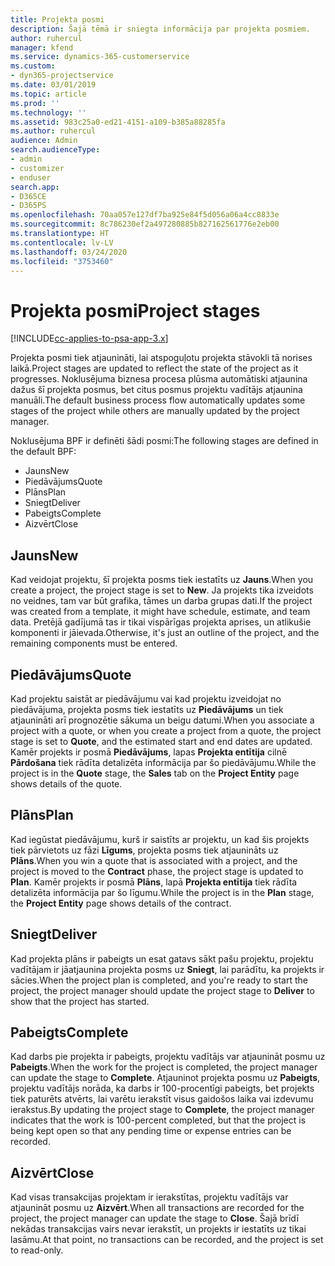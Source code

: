 ```yaml
---
title: Projekta posmi
description: Šajā tēmā ir sniegta informācija par projekta posmiem.
author: ruhercul
manager: kfend
ms.service: dynamics-365-customerservice
ms.custom:
- dyn365-projectservice
ms.date: 03/01/2019
ms.topic: article
ms.prod: ''
ms.technology: ''
ms.assetid: 983c25a0-ed21-4151-a109-b385a88285fa
ms.author: ruhercul
audience: Admin
search.audienceType:
- admin
- customizer
- enduser
search.app:
- D365CE
- D365PS
ms.openlocfilehash: 70aa057e127df7ba925e84f5d056a06a4cc8833e
ms.sourcegitcommit: 8c786230ef2a497280885b827162561776e2eb00
ms.translationtype: HT
ms.contentlocale: lv-LV
ms.lasthandoff: 03/24/2020
ms.locfileid: "3753460"
---
```

# <a name="project-stages"></a><span data-ttu-id="343e9-103">Projekta posmi</span><span class="sxs-lookup"><span data-stu-id="343e9-103">Project stages</span></span> 

[!INCLUDE[cc-applies-to-psa-app-3.x](../includes/cc-applies-to-psa-app-3x.md)]

<span data-ttu-id="343e9-104">Projekta posmi tiek atjaunināti, lai atspoguļotu projekta stāvokli tā norises laikā.</span><span class="sxs-lookup"><span data-stu-id="343e9-104">Project stages are updated to reflect the state of the project as it progresses.</span></span> <span data-ttu-id="343e9-105">Noklusējuma biznesa procesa plūsma automātiski atjaunina dažus šī projekta posmus, bet citus posmus projektu vadītājs atjaunina manuāli.</span><span class="sxs-lookup"><span data-stu-id="343e9-105">The default business process flow automatically updates some stages of the project while others are manually updated by the project manager.</span></span> 

<span data-ttu-id="343e9-106">Noklusējuma BPF ir definēti šādi posmi:</span><span class="sxs-lookup"><span data-stu-id="343e9-106">The following stages are defined in the default BPF:</span></span>

- <span data-ttu-id="343e9-107">Jauns</span><span class="sxs-lookup"><span data-stu-id="343e9-107">New</span></span>
- <span data-ttu-id="343e9-108">Piedāvājums</span><span class="sxs-lookup"><span data-stu-id="343e9-108">Quote</span></span>
- <span data-ttu-id="343e9-109">Plāns</span><span class="sxs-lookup"><span data-stu-id="343e9-109">Plan</span></span>
- <span data-ttu-id="343e9-110">Sniegt</span><span class="sxs-lookup"><span data-stu-id="343e9-110">Deliver</span></span>
- <span data-ttu-id="343e9-111">Pabeigts</span><span class="sxs-lookup"><span data-stu-id="343e9-111">Complete</span></span>
- <span data-ttu-id="343e9-112">Aizvērt</span><span class="sxs-lookup"><span data-stu-id="343e9-112">Close</span></span> 

## <a name="new"></a><span data-ttu-id="343e9-113">Jauns</span><span class="sxs-lookup"><span data-stu-id="343e9-113">New</span></span>

<span data-ttu-id="343e9-114">Kad veidojat projektu, šī projekta posms tiek iestatīts uz **Jauns**.</span><span class="sxs-lookup"><span data-stu-id="343e9-114">When you create a project, the project stage is set to **New**.</span></span> <span data-ttu-id="343e9-115">Ja projekts tika izveidots no veidnes, tam var būt grafika, tāmes un darba grupas dati.</span><span class="sxs-lookup"><span data-stu-id="343e9-115">If the project was created from a template, it might have schedule, estimate, and team data.</span></span> <span data-ttu-id="343e9-116">Pretējā gadījumā tas ir tikai vispārīgas projekta aprises, un atlikušie komponenti ir jāievada.</span><span class="sxs-lookup"><span data-stu-id="343e9-116">Otherwise, it's just an outline of the project, and the remaining components must be entered.</span></span>

## <a name="quote"></a><span data-ttu-id="343e9-117">Piedāvājums</span><span class="sxs-lookup"><span data-stu-id="343e9-117">Quote</span></span>

<span data-ttu-id="343e9-118">Kad projektu saistāt ar piedāvājumu vai kad projektu izveidojat no piedāvājuma, projekta posms tiek iestatīts uz **Piedāvājums** un tiek atjaunināti arī prognozētie sākuma un beigu datumi.</span><span class="sxs-lookup"><span data-stu-id="343e9-118">When you associate a project with a quote, or when you create a project from a quote, the project stage is set to **Quote**, and the estimated start and end dates are updated.</span></span> <span data-ttu-id="343e9-119">Kamēr projekts ir posmā **Piedāvājums**, lapas **Projekta entītija** cilnē **Pārdošana** tiek rādīta detalizēta informācija par šo piedāvājumu.</span><span class="sxs-lookup"><span data-stu-id="343e9-119">While the project is in the **Quote** stage, the **Sales** tab on the **Project Entity** page shows details of the quote.</span></span>

## <a name="plan"></a><span data-ttu-id="343e9-120">Plāns</span><span class="sxs-lookup"><span data-stu-id="343e9-120">Plan</span></span>

<span data-ttu-id="343e9-121">Kad iegūstat piedāvājumu, kurš ir saistīts ar projektu, un kad šis projekts tiek pārvietots uz fāzi **Līgums**, projekta posms tiek atjaunināts uz **Plāns**.</span><span class="sxs-lookup"><span data-stu-id="343e9-121">When you win a quote that is associated with a project, and the project is moved to the **Contract** phase, the project stage is updated to **Plan**.</span></span> <span data-ttu-id="343e9-122">Kamēr projekts ir posmā **Plāns**, lapā **Projekta entītija** tiek rādīta detalizēta informācija par šo līgumu.</span><span class="sxs-lookup"><span data-stu-id="343e9-122">While the project is in the **Plan** stage, the **Project Entity** page shows details of the contract.</span></span>

## <a name="deliver"></a><span data-ttu-id="343e9-123">Sniegt</span><span class="sxs-lookup"><span data-stu-id="343e9-123">Deliver</span></span>

<span data-ttu-id="343e9-124">Kad projekta plāns ir pabeigts un esat gatavs sākt pašu projektu, projektu vadītājam ir jāatjaunina projekta posms uz **Sniegt**, lai parādītu, ka projekts ir sācies.</span><span class="sxs-lookup"><span data-stu-id="343e9-124">When the project plan is completed, and you're ready to start the project, the project manager should update the project stage to **Deliver** to show that the project has started.</span></span>

## <a name="complete"></a><span data-ttu-id="343e9-125">Pabeigts</span><span class="sxs-lookup"><span data-stu-id="343e9-125">Complete</span></span> 

<span data-ttu-id="343e9-126">Kad darbs pie projekta ir pabeigts, projektu vadītājs var atjaunināt posmu uz **Pabeigts**.</span><span class="sxs-lookup"><span data-stu-id="343e9-126">When the work for the project is completed, the project manager can update the stage to **Complete**.</span></span> <span data-ttu-id="343e9-127">Atjauninot projekta posmu uz **Pabeigts**, projektu vadītājs norāda, ka darbs ir 100-procentīgi pabeigts, bet projekts tiek paturēts atvērts, lai varētu ierakstīt visus gaidošos laika vai izdevumu ierakstus.</span><span class="sxs-lookup"><span data-stu-id="343e9-127">By updating the project stage to **Complete**, the project manager indicates that the work is 100-percent completed, but that the project is being kept open so that any pending time or expense entries can be recorded.</span></span>

## <a name="close"></a><span data-ttu-id="343e9-128">Aizvērt</span><span class="sxs-lookup"><span data-stu-id="343e9-128">Close</span></span>

<span data-ttu-id="343e9-129">Kad visas transakcijas projektam ir ierakstītas, projektu vadītājs var atjaunināt posmu uz **Aizvērt**.</span><span class="sxs-lookup"><span data-stu-id="343e9-129">When all transactions are recorded for the project, the project manager can update the stage to **Close**.</span></span> <span data-ttu-id="343e9-130">Šajā brīdī nekādas transakcijas vairs nevar ierakstīt, un projekts ir iestatīts uz tikai lasāmu.</span><span class="sxs-lookup"><span data-stu-id="343e9-130">At that point, no transactions can be recorded, and the project is set to read-only.</span></span>
